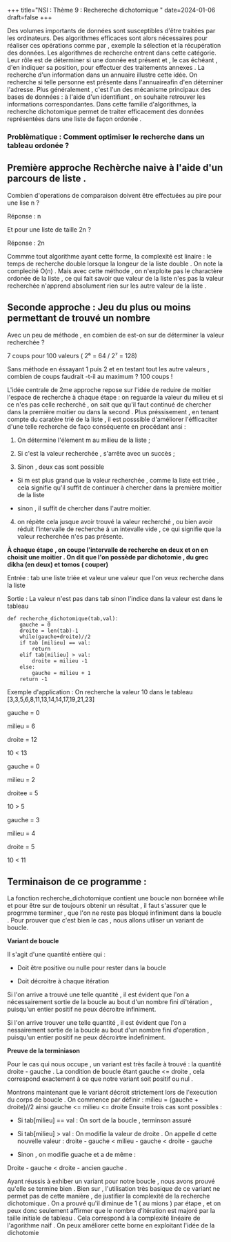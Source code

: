 +++
title="NSI : Thème 9 : Rechereche dichotomique "
date=2024-01-06
draft=false
+++

Des volumes importants de données sont susceptibles d'être traitées par les ordinateurs. Des algorithmes efficaces sont alors nécessaires pour réaliser ces opérations comme par , exemple la sélection et la récupération des données. Les algorithmes de recherche entrent dans cette catégorie. Leur rôle est de déterminer si une donnée est présent et , le cas échéant , d'en indiquer sa position, pour effectuer des traitements annexes . La recherche d'un information dans un annuaire illustre cette idée. On recherche si telle personne est présente dans l'annuaireafin d'en déterniner l'adresse. Plus généralement , c'est l'un des mécanisme principaux des bases de données : à l'aide d'un identifiant , on souhaite retrouver les informations correspondantes. Dans cette famille d'algorithmes, la recherche dichotomique permet de traiter efficacement des données représentées dans une liste de façon ordonée .

### Problèmatique : Comment optimiser le recherche dans un tableau ordonée ?

## Première approche Rechèrche naive à l'aide d'un parcours de liste . 

Combien d'operations de comparaison doivent être effectuées au pire pour une lise n ? 

Réponse : n

Et pour une liste de taille 2n ?

Réponse : 2n

Commme tout algorithme ayant cette forme, la complexité est linaire : le temps de recherche double lorsque la longeur de la liste double . On note la complecité O(n) . Mais avec cette méthode , on n'exploite pas le charactère ordonée de la liste , ce qui fait savoir que valeur de la liste n'es pas la valeur recherchée n'apprend absolument rien sur les autre valeur de la liste .

## Seconde approche : Jeu du plus ou moins permettant de trouvé un nombre 

Avec un peu de méthode , en combien de est-on sur de déterminer la valeur recherchée ?

7 coups pour 100 valeurs ( 2⁶ = 64 / 2⁷ = 128)

Sans méthode en éssayant 1 puis 2 et en testant tout les autre valeurs , combien de coups faudrait -t-il au maximum ? 100 coups !

L'idée centrale de 2me approche repose sur l'idée de reduire de moitier l'espace de recherche à chaque étape : on reguarde la valeur du milieu et si ce n'es pas celle recherché , on sait que qu'il faut continué de chercher dans la première moitier ou dans la second . Plus préssisement , en tenant compte du caratère trié de la liste , il est posssible d'améliorer l'éfficaciter d'une telle recherche de faço conséquente en procédant ansi :

1) On détermine l'élement m au milieu de la liste ;

2) Si c'est la valeur recherchée , s'arrête avec un succès ;

3) Sinon , deux cas sont possible

- Si m est plus grand que la valeur recherchée , comme la liste est triée , cela signifie qu'il suffit de continuer à chercher dans la première moitier de la liste

- sinon , il suffit de chercher dans l'autre moitier.

4) on répète cela jusque avoir trouvé la valeur recherché , ou bien avoir réduit l'intervalle de recherche à un intevalle vide , ce qui signifie que la valeur recherchée n'es pas présente.

**À chaque étape , on coupe l'intervalle de recherche en deux et on en choisit une moitier . On dit que l'on possède par dichotomie , du grec dikha (en deux) et tomos ( couper)**

Entrée : tab une liste triée et valeur une valeur que l'on veux recherche dans la liste

Sortie : La valeur n'est pas dans tab sinon l'indice dans la valeur est dans le tableau

```
def recherche_dichotomique(tab,val):
	gauche = 0
	droite = len(tab)-1
	while(gauche+droite)//2
	if tab [milieu] == val:
		return
	elif tab[milieu] > val:
		droite = milieu -1
	else:
		gauche = milieu + 1
	return -1
```

Exemple d'application : On recherche la valeur 10 dans le tableau [3,3,5,6,8,11,13,14,14,17,19,21,23]

gauche = 0

milieu = 6

droite = 12

10 < 13

gauche = 0

milieu = 2

droitee = 5

10 > 5

gauche = 3

milieu = 4

droite = 5

10 < 11


## Terminaison de ce programme :

La fonction recherche_dichotomique contient une boucle non bornéee while et pour être sur de toujours obtenir un résultat , il faut s'assurer que le progrmme terminer , que l'on ne reste pas bloqué infiniment dans la boucle . Pour prouver que c'est bien le cas , nous allons utliser un variant de boucle.

**Variant de boucle**

Il s'agit d'une quantité entière qui :

- Doit être positive ou nulle pour rester dans la boucle

- Doit décroitre à chaque itération

Si l'on arrive a trouvé une telle quantité , il est évident que l'on a nécessairement sortie de la boucle au bout d'un nombre fini di'tération , puisqu'un entier positif ne peux décroitre infiniment.

Si l'on arrive trouver une telle quantité , il est évident que l'on a nessairement sortie de la boucle au bout d'un nombre fini d'operation , puisqu'un entier positif ne peux décroirtre indefiniment.

**Preuve de la terminiason**

Pour le cas qui nous occupe , un variant est très facile à trouvé : la quantité droite - gauche .
La condition de boucle étant gauche <= droite , cela correspond exactement à ce que notre variant soit positif ou nul .

Montrons maintenant que le variant décroit strictement lors de l'execution du corps de boucle .
On commence par définir : milieu = (gauche + droite)//2
ainsi gauche <= milieu <= droite
Ensuite trois cas sont possibles : 

- Si tab[milieu] == val : On sort de la boucle , terminson assuré 

- Si tab[milieu] > val : On modifie la valeur de droite . On appelle d cette nouvelle valeur : droite - gauche < milieu - gauche < droite - gauche

- Sinon , on modifie guache et a de même :

Droite - gauche < droite - ancien gauche .

Ayant réussis à exhiber un variant pour notre boucle , nous avons prouvé qu'elle se termine bien . Bien sur , l'utilisation très basique de ce variant ne permet pas de cette manière , de justifier la complexité de la recherche dichotomique . On a prouvé qu'il diminue de 1 ( au mions ) par étape , et on peux donc seulement affirmer que le nombre d'itération est majoré par la taille initiale de tableau . Cela correspond à la complexité linéaire de l'agorithme naif . On peux améliorer cette borne en exploitant l'idée de la dichotomie 